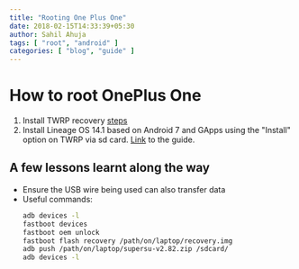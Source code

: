 ```yaml
---
title: "Rooting One Plus One"
date: 2018-02-15T14:33:39+05:30
author: Sahil Ahuja
tags: [ "root", "android" ]
categories: [ "blog", "guide" ]
---
```

# How to root OnePlus One

1. Install TWRP recovery [steps](https://forums.oneplus.net/threads/oneplus-one-how-to-unlock-bootloader-install-custom-recovery-and-root.64487/)
1. Install Lineage OS 14.1 based on Android 7 and GApps using the "Install" option on TWRP via sd card. [Link](https://forum.xda-developers.com/oneplus-one/orig-development/official-lineageos-14-1-oneplus-one-t3543489) to the guide.

## A few lessons learnt along the way

- Ensure the USB wire being used can also transfer data
- Useful commands:
    ```sh
    adb devices -l
    fastboot devices
    fastboot oem unlock
    fastboot flash recovery /path/on/laptop/recovery.img
    adb push /path/on/laptop/supersu-v2.82.zip /sdcard/
    adb devices -l
    ```
